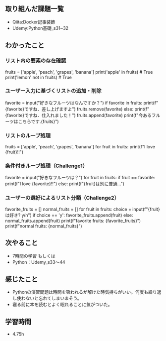 ## 取り組んだ課題一覧  
- Qiita:Docker記事装飾
- Udemy:Python基礎_s31~32

## わかったこと
### リスト内の要素の存在確認
fruits = ['apple', 'peach', 'grapes', 'banana']
print('apple' in fruits)     # True
print('lemon' not in fruits) # True

### ユーザー入力に基づくリストの追加・削除
favorite = input("好きなフルーツはなんですか？")
if favorite in fruits:
    print(f"{favorite}ですね．差し上げますよ")
    fruits.remove(favorite)
else:
    print(f"{favorite}ですね．仕入れました！")
    fruits.append(favorite)
print(f"今あるフルーツはこちらです.{fruits}")

### リストのループ処理
fruits = ['apple', 'peach', 'grapes', 'banana']
for fruit in fruits:
    print(f"I love {fruit}!!")

### 条件付きループ処理（Challenge1）
favorite = input("好きなフルーツは？")
for fruit in fruits:
    if fruit == favorite:
        print(f"I love {favorite}!!")
    else:
        print(f"{fruit}は別に普通...")

### ユーザーの選好によるリスト分類（Challenge2）
favorite_fruits = []
normal_fruits = []
for fruit in fruits:
    choice = input(f"{fruit}は好き? y/n")
    if choice == 'y':
        favorite_fruits.append(fruit)
    else:
        normal_fruits.append(fruit)
print(f"favorite fruits: {favorite_fruits}")
print(f"normal fruits: {normal_fruits}")


## 次やること
- 7時間の学習
もしくは
- Python：Udemy_s33〜44

## 感じたこと
- Pythonの演習問題は時間を吸われるが解けた時気持ちがいい。何度も繰り返し使わないと忘れてしまいまそう。
- 寝る前に本を読むとよく眠れることに気がついた。

## 学習時間
- 4.75h
